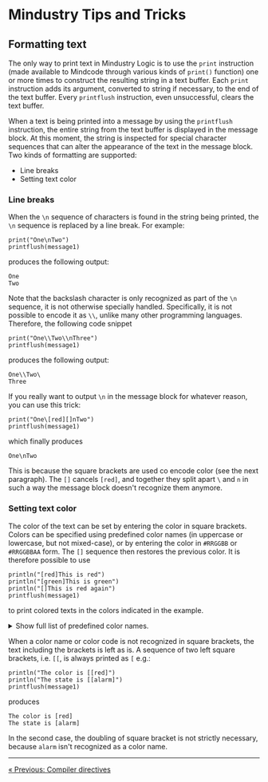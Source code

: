 # Mindustry Tips and Tricks

## Formatting text

The only way to print text in Mindustry Logic is to use the `print` instruction (made available to Mindcode through 
various kinds of `print()` function) one or more times to construct the resulting string in a text buffer.
Each `print` instruction adds its argument, converted to string if necessary, to the end of the text buffer.
Every `printflush` instruction, even unsuccessful, clears the text buffer.

When a text is being printed into a message by using the `printflush` instruction, the entire string from the text buffer
is displayed in the message block. At this moment, the string is inspected for special character sequences that can
alter the appearance of the text in the message block. Two kinds of formatting are supported:
* Line breaks
* Setting text color

### Line breaks

When the `\n` sequence of characters is found in the string being printed, the `\n` sequence is replaced by a line break.
For example:

```
print("One\nTwo")
printflush(message1)
```
produces the following output:
```
One
Two
```

Note that the backslash character is only recognized as part of the `\n` sequence, it is not otherwise specially handled.
Specifically, it is not possible to encode it as `\\`, unlike many other programming languages. Therefore, the following
code snippet

```
print("One\\Two\\nThree")
printflush(message1)
```
produces the following output:
```
One\\Two\
Three
```

If you really want to output `\n` in the message block for whatever reason, you can use this trick:

```
print("One\[red][]nTwo")
printflush(message1)
```
which finally produces
```
One\nTwo
```

This is because the square brackets are used co encode color (see the next paragraph). The `[]` cancels `[red]`,
and together they split apart `\` and `n` in such a way the message block doesn't recognize them anymore.

### Setting text color

The color of the text can be set by entering the color in square brackets. Colors can be specified using
predefined color names (in uppercase or lowercase, but not mixed-case), or by entering the color in `#RRGGBB`
or `#RRGGBBAA` form. The `[]` sequence then restores the previous color. It is therefore possible to use

```
println("[red]This is red")
println("[green]This is green")
println("[]This is red again")
printflush(message1)
```

to print colored texts in the colors indicated in the example.

<details><summary>Show full list of predefined color names.</summary>

```
clear
black
white
light_gray
gray
dark_gray
light_grey
grey
dark_grey
blue
navy
royal
slate
sky
cyan
teal
green
acid
lime
forest
olive
yellow
gold
goldenrod
orange
brown
tan
brick
red
scarlet
crimson
coral
salmon
pink
magenta
purple
violet
maroon
```

</details>

When a color name or color code is not recognized in square brackets, the text including the brackets is left as is.
A sequence of two left square brackets, i.e. `[[`, is always printed as `[` e.g.:

```
println("The color is [[red]")
println("The state is [[alarm]")
printflush(message1)
```

produces

```
The color is [red]
The state is [alarm]
```

In the second case, the doubling of square bracket is not strictly necessary, because `alarm` isn't recognized as a color name.

---

[« Previous: Compiler directives](SYNTAX-5-OTHER.markdown)
